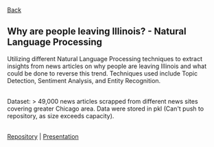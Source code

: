 [Back](/analytics.md)

## Why are people leaving Illinois? - Natural Language Processing

Utilizing different Natural Language Processing techniques to extract insights from news articles on why people are leaving Illinois and what could be done to reverse this trend. Techniques used include Topic Detection, Sentiment Analysis, and Entity Recognition.<br><br>

Dataset: > 49,000 news articles scrapped from different news sites covering greater Chicago area. Data were stored in pkl (Can't push to repository, as size exceeds capacity).<br><br>

[Repository](https://github.com/markuswehr/NLP_Chicago_News) | [Presentation](/pdf/NLP_Presentation.pdf)

